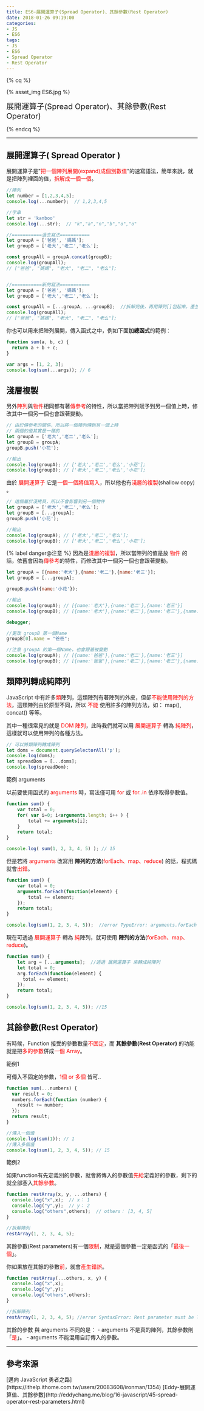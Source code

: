 ```yaml
---
title: ES6-展開運算子(Spread Operator)、其餘參數(Rest Operator)
date: 2018-01-26 09:19:00
categories: 
- JS
- ES6
tags:
- JS
- ES6
- Spread Operator
- Rest Operator
---
```


{% cq %}

{% asset_img ES6.jpg %}

<font style="font-size:20px;">展開運算子(Spread Operator)、其餘參數(Rest Operator)</font>

{% endcq %}

<!-- more -->
***

## 展開運算子( Spread Operator )

展開運算子是"<font color="red">把一個陣列展開(expand)成個別數值</font>"的速寫語法，簡單來說，就是把陣列裡面的值，<font color="red">拆解成一個一個</font>。


``` js 基本用法
//陣列
let number = [1,2,3,4,5];
console.log(...number);  // 1,2,3,4,5

//字串
let str = 'kanboo'
console.log(...str);  // "k","a","n","b","o","o"
```


``` js 將二個Array合併(新舊寫法比較)
//===========過去寫法===========
let groupA = ['爸爸', '媽媽'];
let groupB = ['老大','老二','老么'];

const groupAll = groupA.concat(groupB);
console.log(groupAll);
// ["爸爸", "媽媽", "老大", "老二", "老么"];


//===========新的寫法===========
let groupA = ['爸爸', '媽媽'];
let groupB = ['老大','老二','老么'];

const groupAll = [...groupA, ...groupB];  //拆解完後，再用陣列[]包起來，產生新的陣列
console.log(groupAll);
// ["爸爸", "媽媽", "老大", "老二", "老么"];
```


你也可以用來把陣列展開，傳入函式之中，例如下面**加總函式**的範例：

``` js  將 陣列展開 傳入函式
function sum(a, b, c) {
  return a + b + c;
}

var args = [1, 2, 3];
console.log(sum(...args)); // 6
```

## 淺層複製

另外<font color="red">陣列</font>與<font color="red">物件</font>相同都有著<font color="red">傳參考</font>的特性，所以當把陣列賦予到另一個值上時，修改其中一個另一個也會跟著變動。


``` js 傳址：更動groupB 會 影響groupA
// 由於傳參考的關係，所以將一個陣列傳到另一個上時
// 兩個的值其實是一樣的
let groupA = ['老大','老二','老么'];
let groupB = groupA;
groupB.push('小花');

//輸出
console.log(groupA); // ['老大','老二','老么','小花'];
console.log(groupB); // ['老大','老二','老么','小花'];
```

由於 <font color="red">展開運算子</font> 它是<font color="red">一個一個將值寫入</font>，所以他也有<font color="red">淺層的複製</font>(shallow copy) 。

``` js 淺層複製：更動groupB 不會 影響groupA
// 這個屬於淺拷貝，所以不會影響到另一個物件
let groupA = ['老大','老二','老么'];
let groupB = [...groupA];
groupB.push('小花');

//輸出
console.log(groupA); // ['老大','老二','老么'];
console.log(groupB); // ['老大','老二','老么','小花'];
```

{% label danger@注意 %}
因為是<font color="red">淺層的複製</font>，所以當陣列的值是放 <font color="red">物件</font> 的話，依舊會因為<font color="red">傳參考</font>的特性，而修改其中一個另一個也會跟著變動。

``` js 
let groupA = [{name:'老大'},{name:'老二'},{name:'老三'}];
let groupB = [...groupA];

groupB.push({name:'小花'});

//輸出
console.log(groupA); // [{name:'老大'},{name:'老二'},{name:'老三'}]
console.log(groupB); // [{name:'老大'},{name:'老二'},{name:'老三'},{name:'小花'}]

debugger;

//更改 groupB 第一個Name
groupB[0].name = "爸爸";

//注意 groupA 的第一個Name，也會跟著被變動
console.log(groupA); // [{name:'爸爸'},{name:'老二'},{name:'老三'}]
console.log(groupB); // [{name:'爸爸'},{name:'老二'},{name:'老三'},{name:'小花'}]
```

## 類陣列轉成純陣列

JavaScript 中有許多<font color="red">類</font>陣列，這類陣列有著陣列的外皮，但卻<font color="red">不能使用陣列的方法</font>，這類陣列由於原型不同，所以 <font color="red">不能</font> 使用許多的陣列方法，如： map(), concat() 等等。

其中一種很常見的就是 <font color="red">DOM 陣列</font>，此時我們就可以用 <font color="red">展開運算子</font> 轉為 <font color="red">純陣列</font>，這樣就可以使用陣列的各種方法。

``` js
// 可以將類陣列轉成陣列
let doms = document.querySelectorAll('p');
console.log(doms);
let spreadDom = [...doms];
console.log(spreadDom);
```

<span id="inline-purple">範例 arguments</span>

以前要使用函式的 <font color="red">arguments</font> 時，寫法僅可用 <font color="red">for</font> 或 <font color="red">for..in</font> 依序取得參數值。

``` js arguments傳統寫法
function sum() {
    var total = 0;
    for( var i=0; i<arguments.length; i++ ) {
        total += arguments[i];
    }
    return total;
}

console.log( sum(1, 2, 3, 4, 5) ); // 15
```

但是若將 <font color="red">arguments</font> 改寫用 **陣列的方法**(<font color="red">forEach、map、reduce</font>) 的話，程式碼就會<font color="red">出錯</font>。

``` js 使用陣列方法，會Error
function sum() {
    var total = 0;
    arguments.forEach(function(element) {
        total += element;
    });
    return total;
}

console.log(sum(1, 2, 3, 4, 5));  //error TypeError: arguments.forEach is not a function
```

現在可透過 <font color="red">展開運算子</font> 轉為 <font color="red">純</font>陣列，就可使用 **陣列的方法**(<font color="red">forEach、map、reduce</font>)。

``` js 透過「展開運算子」轉換
function sum() {
    let arg = [...arguments];  //透過 展開運算子 來轉成純陣列
    let total = 0;
    arg.forEach(function(element) {
      total += element;
    });
    return total;
}

console.log(sum(1, 2, 3, 4, 5)); //15
```

## 其餘參數(Rest Operator)

有時候，Function 接受的參數數量<font color="red">不固定</font>，而 **其餘參數(Rest Operator)** 的功能就是把<font color="red">多的參數</font>併成<font color="red">一個 Array</font>。

<span id="inline-purple">範例1</span>

可傳入不固定的參數，<font color="red">1個 or 多個</font> 皆可..

``` js
function sum(...numbers) {
  var result = 0;
  numbers.forEach(function (number) {
    result += number;
  });
  return result;
}

//傳入一個值
console.log(sum(1)); // 1
//傳入多個值
console.log(sum(1, 2, 3, 4, 5)); // 15
```

<span id="inline-purple">範例2</span>

如果function有先定義別的參數，就會將傳入的參數值<font color="red">先給</font>定義好的參數，剩下的就全部塞入<font color="red">其餘參數</font>。

``` js
function restArray(x, y, ...others) {
  console.log("x",x);  // x： 1
  console.log("y",y);  // y： 2
  console.log("others",others);  // others： [3, 4, 5]
}

//拆解陣列
restArray(1, 2, 3, 4, 5); 
```

其餘參數(Rest parameters)有一個<font color="red">限制</font>，就是這個參數一定是函式的「<font color="red">最後一個</font>」。

你如果放在其餘的參數<font color="red">前</font>，就會<font color="red">產生錯誤</font>。

``` js 反過來寫就會Error
function restArray(...others, x, y) {
  console.log("x",x);
  console.log("y",y);
  console.log("others",others);
}

//拆解陣列
restArray(1, 2, 3, 4, 5); //error SyntaxError: Rest parameter must be last formal parameter
```


<div class="note primary">其餘的參數 與 arguments 不同的是：
- arguments 不是真的陣列，其餘參數則「<font color="red">是</font>」。
- arguments 不能混用自訂傳入的參數。</div>


***
## 參考來源
<div class="note info">[邁向 JavaScript 勇者之路](https://ithelp.ithome.com.tw/users/20083608/ironman/1354)
[Eddy-展開運算值、其餘參數](http://eddychang.me/blog/16-javascript/45-spread-operator-rest-parameters.html)</div>